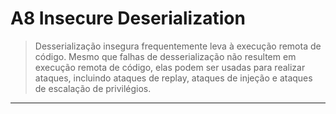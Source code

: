 # A8 Insecure Deserialization

> Desserialização insegura frequentemente leva à execução remota de código. Mesmo que falhas de desserialização não resultem em execução remota de código, elas podem ser usadas para realizar ataques, incluindo ataques de replay, ataques de injeção e ataques de escalação de privilégios.

---

